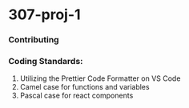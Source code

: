 # 307-proj-1


### Contributing
### Coding Standards:
1. Utilizing the Prettier Code Formatter on VS Code
2. Camel case for functions and variables
3. Pascal case for react components
